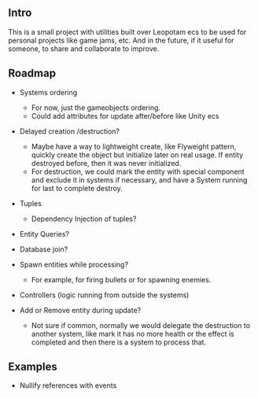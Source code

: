 ## Intro

This is a small project with utilities built over Leopotam ecs to be used for personal projects like game jams, etc. And in the future, if it useful for someone, to share and collaborate to improve.

## Roadmap

* Systems ordering
  - For now, just the gameobjects ordering.
  - Could add attributes for update after/before like Unity ecs 
* Delayed creation /destruction?
  - Maybe have a way to lightweight create, like Flyweight pattern, quickly create the object but initialize later on real usage. If entity destroyed before, then it was never initialized.
  - For destruction, we could mark the entity with special component and exclude it in systems if necessary, and have a System running for last to complete destroy.
* Tuples
  - Dependency Injection of tuples?
* Entity Queries?
* Database join?
* Spawn entities while processing?
    - For example, for firing bullets or for spawning enemies.
* Controllers (logic running from outside the systems)

* Add or Remove entity during update?
  - Not sure if common, normally we would delegate the destruction to another system, like mark it has no more health or the effect is completed and then there is a system to process that.

## Examples

* Nullify references with events